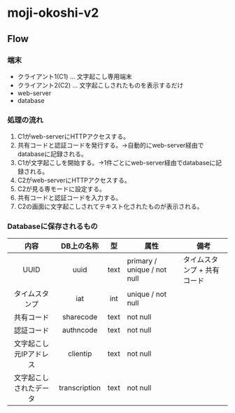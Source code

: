 # moji-okoshi-v2

## Flow

### 端末

- クライアント1(C1) ... 文字起こし専用端末
- クライアント2(C2) ... 文字起こしされたものを表示するだけ
- web-server
- database

### 処理の流れ

1. C1がweb-serverにHTTPアクセスする。
1. 共有コードと認証コードを発行する。→自動的にweb-server経由でdatabaseに記録される。
1. C1が文字起こしを開始する。→1件ごとにweb-server経由でdatabaseに記録される。
1. C2がweb-serverにHTTPアクセスする。
1. C2が見る専モードに設定する。
1. 共有コードと認証コードを入力する。
1. C2の画面に文字起こしされてテキスト化されたものが表示される。

### Databaseに保存されるもの

| 内容                   | DB上の名称    | 型   | 属性                        | 備考                        | 
| :--------------------: | :-----------: | :--: | --------------------------- | --------------------------- | 
| UUID                   | uuid          | text | primary / unique / not null | タイムスタンプ + 共有コード | 
| タイムスタンプ         | iat           | int  | unique / not null           |                             | 
| 共有コード             | sharecode     | text | not null                    |                             | 
| 認証コード             | authncode     | text | not null                    |                             | 
| 文字起こし元IPアドレス | clientip      | text | not null                    |                             | 
| 文字起こしされたデータ | transcription | text | not null                    |                             | 

